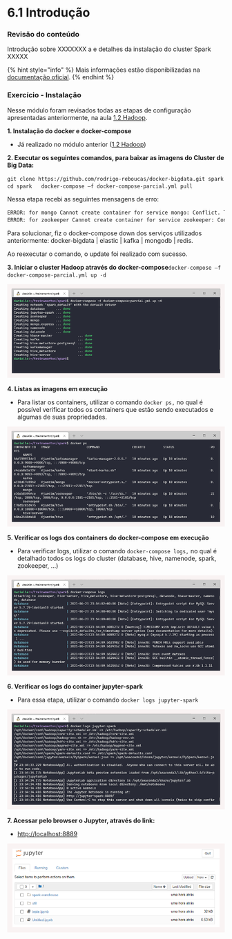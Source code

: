 # 6.1 Introdução

### Revisão do conteúdo

Introdução sobre XXXXXXX a e detalhes da instalação do cluster Spark XXXXX

{% hint style="info" %}
 Mais informações estão disponibilizadas na [documentação oficial](https://spark.apache.org/docs/latest/).
{% endhint %}

### Exercício - Instalação

Nesse módulo foram revisados todas as etapas de configuração apresentadas anteriormente, na aula [1.2 Hadoop](../1-big-data-foundations/1.2-hadoop.md).

**1. Instalação do docker e docker-compose** 

* Já realizado no módulo anterior \([1.2 Hadoop](../1-big-data-foundations/1.2-hadoop.md)\)

**2. Executar os seguintes comandos, para baixar as imagens do Cluster de Big Data:**

`git clone https://github.com/rodrigo-reboucas/docker-bigdata.git spark  
cd spark  
docker-compose –f docker-compose-parcial.yml pull`

Nessa etapa recebi as seguintes mensagens de erro:

```bash
ERROR: for mongo Cannot create container for service mongo: Conflict. The container name "/mongo" is already in use by container "e65b7a8ac1e0c221f0e578f747fb57b2b43b1fc8f3b0157d2c73c734c7bf60bb". You have to remove (or rename) that container to be able to reuse that name.
ERROR: for zookeeper Cannot create container for service zookeeper: Conflict. The container name "/zookeeper" is already in use by container "728279aba2d5c27ea885962c2c6cf92e35c0b1428be5cdcb6fdb02eb609fe381". You have to remove (or rename) that container to be able to reuse that name. ERROR: Encountered errors while bringing up the project.
```

Para solucionar, fiz o docker-compose down dos serviços utilizados anteriormente: docker-bigdata \| elastic \| kafka \| mongodb \| redis.

Ao reexecutar o comando, o update foi realizado com sucesso.

**3. Iniciar o cluster Hadoop através do docker-compose**`docker-compose –f docker-compose-parcial.yml up -d`

![](../.gitbook/assets/m6_aula1_01.png)

**4. Listas as imagens em execução**

* Para listar os containers, utilizar o comando `docker ps,` no qual é possível verificar todos os containers que estão sendo executados e algumas de suas propriedades.

![](../.gitbook/assets/m6_aula1_02.png)

**5. Verificar os logs dos containers do docker-compose em execução**

* Para verificar logs, utilizar o comando `docker-compose logs,` no qual é detalhado todos os logs do cluster \(database, hive, namenode, spark, zookeeper, ...\)  

![](../.gitbook/assets/m6_aula1_03.png)

**6. Verificar os logs do container jupyter-spark**

* Para essa etapa, utilizar o comando `docker logs jupyter-spark` 

![](../.gitbook/assets/m6_aula1_04.png)

**7. Acessar pelo browser o Jupyter, através do link:**

* [http://localhost:8889](http://localhost:8889/)

![](../.gitbook/assets/m6_aula1_05.png)

